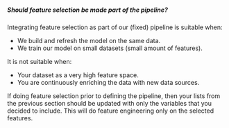 ##### Should feature selection be made part of the pipeline?

Integrating feature selection as part of our (fixed) pipeline is suitable when:


- We build and refresh the model on the same data.
- We train our model on small datasets (small amount of features).


It is not suitable when: 

- Your dataset as a very high feature space. 
- You are continuously enriching the data with new data sources.
 
 
 If doing feature selection prior to defining the pipeline, then your lists
 from the previous section should be updated with only the variables that you
 decided to include. This will do feature engineering only on the selected features. 